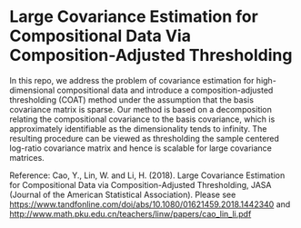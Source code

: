 # Large Covariance Estimation for Compositional Data Via Composition-Adjusted Thresholding

In this repo, we address the problem of covariance estimation for high-dimensional compositional data and introduce a composition-adjusted thresholding (COAT) method under the assumption that the basis covariance matrix is sparse. Our method is based on a decomposition relating the compositional covariance to the basis covariance, which is approximately identifiable as the dimensionality tends to infinity. The resulting procedure can be viewed as thresholding the sample centered log-ratio covariance matrix and hence is scalable for large covariance matrices. 

Reference:
Cao, Y., Lin, W. and Li, H. (2018).
Large Covariance Estimation for Compositional Data via Composition-Adjusted Thresholding,
JASA (Journal of the American Statistical Association).
Please see https://www.tandfonline.com/doi/abs/10.1080/01621459.2018.1442340 and http://www.math.pku.edu.cn/teachers/linw/papers/cao_lin_li.pdf
